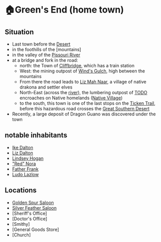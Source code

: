 # 🏠Green's End (home town)
## Situation
- Last town before the [Desert][desert]
- in the foothills of the [mountains]
- in the valley of the [Pissouri River][pissouri]
- at a bridge and fork in the road:
  - north: the Town of [Cliffbridge](/towns/cliffbridge/cliffbridge.md), which has a train station
  - West: the mining outpost of [Wind's Gulch](/towns/towns/winds-gulch/mine-outpost.md), high between the mountains
  - From there the road leads to [Liz Mah Naar](/towns/liz-mah-naar/drakona-village.md), a village of native drakona and settler elves
  - North-East (across the [river][pissouri]), the lumbering outpost of [TODO](/towns/towns/lumber-post/lumber-post.md) encroaches on Native homelands ([Native Village](/towns/fungril-village/native-village.md))
  - to the south, this town is one of the last stops on the [Ticken Trail](/various/ticken-trail.md), before this hazardous road crosses the [Great Southern Desert][desert]
- Recently, a large deposit of Dragon Guano was discovered under the town
## notable inhabitants
- [Ike Dalton](/towns/hometown/npc/ike-dalton.md)
- [Liz Dalton](/towns/hometown/npc/liz-dalton.md)
- [Lindsey Hogan](/towns/hometown/npc/hometown-sheriff.md)
- ["Red" Nora](/towns/hometown/npc/nora.md)
- [Father Frank](/towns/hometown/npc/hometown-priest.md)
- [Ludo Lazlow](/towns/hometown/npc/gg-merchant.md)
## Locations
- [Golden Spur Saloon](/towns/hometown/loc/golden-saloon.md)
- [Silver Feather Saloon](/towns/hometown/loc/silver-saloon.md)
- [Sheriff's Office]
- [Doctor's Office]
- [Smithy]
- [General Goods Store]
- [Church]

[desert]: /TODO.md
[pissouri]: /TODO.md
